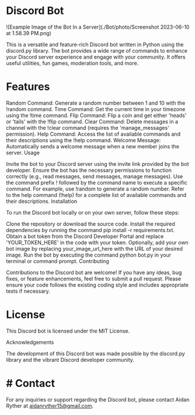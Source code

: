 # Discord Bot
![Example Image of the Bot In a Server](./Bot/photo/Screenshot 2023-06-10 at 1.58.39 PM.png)




This is a versatile and feature-rich Discord bot written in Python using the discord.py library. The bot provides a wide range of commands to enhance your Discord server experience and engage with your community. It offers useful utilities, fun games, moderation tools, and more.

# Features

Random Command: Generate a random number between 1 and 10 with the !random command.
Time Command: Get the current time in your timezone using the !time command.
Flip Command: Flip a coin and get either 'heads' or 'tails' with the !flip command.
Clear Command: Delete messages in a channel with the !clear command (requires the 'manage_messages' permission).
Help Command: Access the list of available commands and their descriptions using the !help command.
Welcome Message: Automatically sends a welcome message when a new member joins the server.
Usage

Invite the bot to your Discord server using the invite link provided by the bot developer.
Ensure the bot has the necessary permissions to function correctly (e.g., read messages, send messages, manage messages).
Use the command prefix ! followed by the command name to execute a specific command. For example, use !random to generate a random number.
Refer to the help command (!help) for a complete list of available commands and their descriptions.
Installation

To run the Discord bot locally or on your own server, follow these steps:

Clone the repository or download the source code.
Install the required dependencies by running the command pip install -r requirements.txt.
Obtain a bot token from the Discord Developer Portal and replace 'YOUR_TOKEN_HERE' in the code with your token.
Optionally, add your own bot image by replacing your_image_url_here with the URL of your desired image.
Run the bot by executing the command python bot.py in your terminal or command prompt.
Contributing

Contributions to the Discord bot are welcome! If you have any ideas, bug fixes, or feature enhancements, feel free to submit a pull request. Please ensure your code follows the existing coding style and includes appropriate tests if necessary.

# License

This Discord bot is licensed under the MIT License.

Acknowledgements

The development of this Discord bot was made possible by the discord.py library and the vibrant Discord developer community.

# # Contact

For any inquiries or support regarding the Discord bot, please contact Aidan Ryther at aidanryther15@gmail.com.